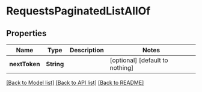 # RequestsPaginatedListAllOf


## Properties
Name | Type | Description | Notes
------------ | ------------- | ------------- | -------------
**nextToken** | **String** |  | [optional] [default to nothing]


[[Back to Model list]](../README.md#models) [[Back to API list]](../README.md#api-endpoints) [[Back to README]](../README.md)



